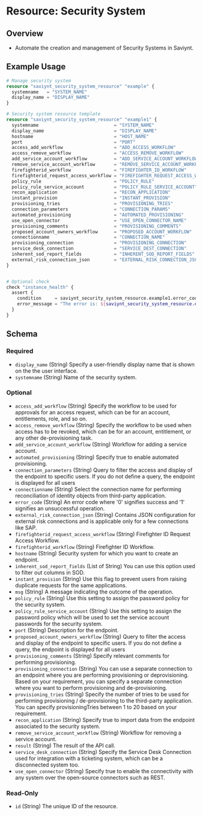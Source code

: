 # Resource: Security System

##  Overview

- Automate the creation and management of Security Systems in Saviynt.

## Example Usage

```terraform
# Manage security system
resource "saviynt_security_system_resource" "example" {
  systemname   = "SYSTEM_NAME"
  display_name = "DISPLAY_NAME"
}

# Security system resource template
resource "saviynt_security_system_resource" "example1" {
  systemname                            = "SYSTEM_NAME"
  display_name                          = "DISPLAY_NAME"
  hostname                              = "HOST_NAME"
  port                                  = "PORT"
  access_add_workflow                   = "ADD_ACCESS_WORKFLOW"
  access_remove_workflow                = "ACCESS_REMOVE_WORKFLOW"
  add_service_account_workflow          = "ADD_SERVICE_ACCOUNT_WORKFLOW"
  remove_service_account_workflow       = "REMOVE_SERVICE_ACCOUNT_WORKFLOW"
  firefighterid_workflow                = "FIREFIGHTER_ID_WORKFLOW"
  firefighterid_request_access_workflow = "FIREFIGHTER_REQUEST_ACCESS_WORKFLOW"
  policy_rule                           = "POLICY_RULE"
  policy_rule_service_account           = "POLICY_RULE_SERVICE_ACCOUNT"
  recon_application                     = "RECON_APPLICATION"
  instant_provision                     = "INSTANT_PROVISION"
  provisioning_tries                    = "PROVISIONING_TRIES"
  connection_parameters                 = "CONNECTION_PARAMS"
  automated_provisioning                = "AUTOMATED_PROVISIONING"
  use_open_connector                    = "USE_OPEN_CONNECTOR_NAME"
  provisioning_comments                 = "PROVISIONING_COMMENTS"
  proposed_account_owners_workflow      = "PROPOSED_ACCOUNT_WORKFLOW"
  connectionname                        = "CONNECTION_NAME"
  provisioning_connection               = "PROVISIONING_CONNECTION"
  service_desk_connection               = "SERVICE_DEST_CONNECTION"
  inherent_sod_report_fields            = "INHERENT_SOD_REPORT_FIELDS"
  external_risk_connection_json         = "EXTERNAL_RISK_CONNECTION_JSON"
}


# Optional check
check "instance_health" {
  assert {
    condition     = saviynt_security_system_resource.example1.error_code != "1"
    error_message = "The error is: ${saviynt_security_system_resource.example1.msg}"
  }
}
```

<!-- schema generated by tfplugindocs -->
## Schema

### Required

- `display_name` (String) Specify a user-friendly display name that is shown on the the user interface.
- `systemname` (String) Name of the security system.

### Optional

- `access_add_workflow` (String) Specify the workflow to be used for approvals for an access request, which can be for an account, entitlements, role, and so on.
- `access_remove_workflow` (String) Specify the workflow to be used when access has to be revoked, which can be for an account, entitlement, or any other de-provisioning task.
- `add_service_account_workflow` (String) Workflow for adding a service account.
- `automated_provisioning` (String) Specify true to enable automated provisioning.
- `connection_parameters` (String) Query to filter the access and display of the endpoint to specific users. If you do not define a query, the endpoint is displayed for all users
- `connectionname` (String) Select the connection name for performing reconciliation of identity objects from third-party application.
- `error_code` (String) An error code where '0' signifies success and '1' signifies an unsuccessful operation.
- `external_risk_connection_json` (String) Contains JSON configuration for external risk connections and is applicable only for a few connections like SAP.
- `firefighterid_request_access_workflow` (String) Firefighter ID Request Access Workflow.
- `firefighterid_workflow` (String) Firefighter ID Workflow.
- `hostname` (String) Security system for which you want to create an endpoint.
- `inherent_sod_report_fields` (List of String) You can use this option used to filter out columns in SOD.
- `instant_provision` (String) Use this flag to prevent users from raising duplicate requests for the same applications.
- `msg` (String) A message indicating the outcome of the operation.
- `policy_rule` (String) Use this setting to assign the password policy for the security system.
- `policy_rule_service_account` (String) Use this setting to assign the password policy which will be used to set the service account passwords for the security system.
- `port` (String) Description for the endpoint.
- `proposed_account_owners_workflow` (String) Query to filter the access and display of the endpoint to specific users. If you do not define a query, the endpoint is displayed for all users
- `provisioning_comments` (String) Specify relevant comments for performing provisioning.
- `provisioning_connection` (String) You can use a separate connection to an endpoint where you are performing provisioning or deprovisioning. Based on your requirement, you can specify a separate connection where you want to perform provisioning and de-provisioning.
- `provisioning_tries` (String) Specify the number of tries to be used for performing provisioning / de-provisioning to the third-party application. You can specify provisioningTries between 1 to 20 based on your requirement.
- `recon_application` (String) Specify true to import data from the endpoint associated to the security system.
- `remove_service_account_workflow` (String) Workflow for removing a service account.
- `result` (String) The result of the API call.
- `service_desk_connection` (String) Specify the Service Desk Connection used for integration with a ticketing system, which can be a disconnected system too.
- `use_open_connector` (String) Specify true to enable the connectivity with any system over the open-source connectors such as REST.

### Read-Only

- `id` (String) The unique ID of the resource.
